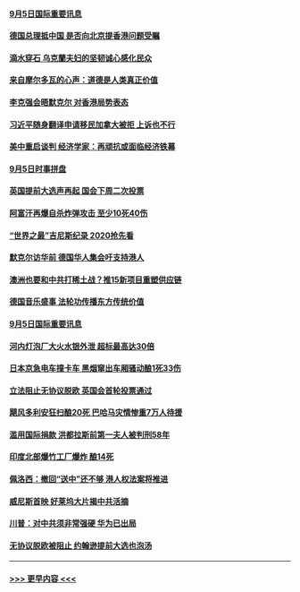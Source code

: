 #### [9月5日国际重要讯息](../pages/prog202/a102659203.md?t=09061055) 
#### [德国总理抵中国 是否向北京提香港问题受瞩](../pages/prog202/a102659205.md?t=09061055) 
#### [滴水穿石 乌克蘭夫妇的坚韧诚心感化民众](../pages/prog202/a102659217.md?t=09061055) 
#### [来自摩尔多瓦的心声：道德是人类真正价值](../pages/prog202/a102659189.md?t=09061055) 
#### [李克强会晤默克尔 对香港局势表态](../pages/prog202/a102659128.md?t=09061055) 
#### [习近平随身翻译申请移民加拿大被拒 上诉也不行](../pages/prog202/a102658896.md?t=09061055) 
#### [美中重启谈判 经济学家：再顽抗或面临经济铁幕](../pages/prog202/a102658874.md?t=09061055) 
#### [9月5日时事拼盘](../pages/prog202/a102658869.md?t=09061055) 
#### [英国提前大选声再起 国会下周二次投票](../pages/prog202/a102658835.md?t=09061055) 
#### [阿富汗再爆自杀炸弹攻击 至少10死40伤](../pages/prog202/a102658809.md?t=09061055) 
#### [“世界之最”吉尼斯纪录  2020抢先看](../pages/prog202/a102658800.md?t=09061055) 
#### [默克尔访华前 德国华人集会吁支持港人](../pages/prog202/a102658711.md?t=09061055) 
#### [澳洲也要和中共打稀土战？推15新项目重塑供应链](../pages/prog202/a102658674.md?t=09061055) 
#### [德国音乐盛事 法轮功传播东方传统价值](../pages/prog202/a102658494.md?t=09061055) 
#### [9月5日国际重要讯息](../pages/prog202/a102658490.md?t=09061055) 
#### [河内灯泡厂大火水银外泄 超标最高达30倍](../pages/prog202/a102658453.md?t=09061055) 
#### [日本京急电车撞卡车 黑烟窜出车厢骚动酿1死33伤](../pages/prog202/a102658415.md?t=09061055) 
#### [立法阻止无协议脱欧 英国会首轮投票通过](../pages/prog202/a102658190.md?t=09061055) 
#### [飓风多利安狂扫酿20死 巴哈马灾情惨重7万人待援](../pages/prog202/a102658322.md?t=09061055) 
#### [滥用国际捐款 洪都拉斯前第一夫人被判刑58年](../pages/prog202/a102658312.md?t=09061055) 
#### [印度北部爆竹工厂爆炸 酿14死](../pages/prog202/a102658295.md?t=09061055) 
#### [佩洛西：撤回“送中”还不够 港人权法案将推进](../pages/prog202/a102658287.md?t=09061055) 
#### [威尼斯首映 好莱坞大片揭中共活摘](../pages/prog202/a102658202.md?t=09061055) 
#### [川普：对中共须非常强硬 华为已出局](../pages/prog202/a102658176.md?t=09061055) 
#### [无协议脱欧被阻止 约翰逊提前大选也泡汤](../pages/prog202/a102658149.md?t=09061055) 

----
#### [ >>> 更早内容 <<< ](../indexes/prog202-earlier.md)
